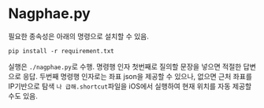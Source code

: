# Nagphae.py

필요한 종속성은 아래의 명령으로 설치할 수 있음.

```
pip install -r requirement.txt
```

실행은 `./nagphae.py`로 수행.
명령행 인자 첫번째로 질의할 문장을 넣으면 적절한 답변으로 응답.
두번째 명령행 인자로는 좌표 json을 제공할 수 있으나, 없으면 근처 좌표를 IP기반으로 탐색
`나 급해.shortcut`파일을 iOS에서 실행하여 현재 위치를 자동 제공할 수도 있음.